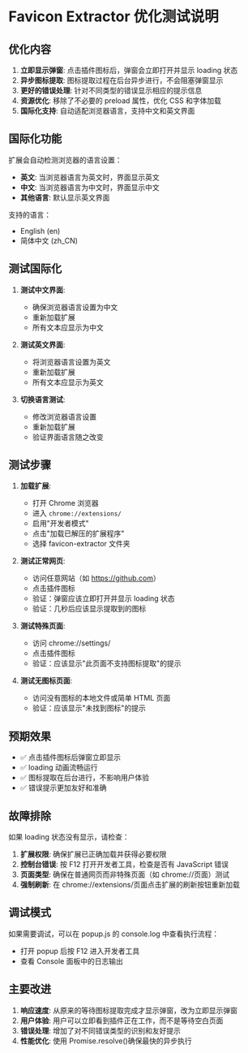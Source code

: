 # Favicon Extractor 优化测试说明

## 优化内容

1. **立即显示弹窗**: 点击插件图标后，弹窗会立即打开并显示 loading 状态
2. **异步图标提取**: 图标提取过程在后台异步进行，不会阻塞弹窗显示
3. **更好的错误处理**: 针对不同类型的错误显示相应的提示信息
4. **资源优化**: 移除了不必要的 preload 属性，优化 CSS 和字体加载
5. **国际化支持**: 自动适配浏览器语言，支持中文和英文界面

## 国际化功能

扩展会自动检测浏览器的语言设置：

- **英文**: 当浏览器语言为英文时，界面显示英文
- **中文**: 当浏览器语言为中文时，界面显示中文
- **其他语言**: 默认显示英文界面

支持的语言：

- English (en)
- 简体中文 (zh_CN)

## 测试国际化

1. **测试中文界面**:

   - 确保浏览器语言设置为中文
   - 重新加载扩展
   - 所有文本应显示为中文

2. **测试英文界面**:

   - 将浏览器语言设置为英文
   - 重新加载扩展
   - 所有文本应显示为英文

3. **切换语言测试**:
   - 修改浏览器语言设置
   - 重新加载扩展
   - 验证界面语言随之改变

## 测试步骤

1. **加载扩展**:

   - 打开 Chrome 浏览器
   - 进入 `chrome://extensions/`
   - 启用"开发者模式"
   - 点击"加载已解压的扩展程序"
   - 选择 favicon-extractor 文件夹

2. **测试正常网页**:

   - 访问任意网站（如 <https://github.com>）
   - 点击插件图标
   - 验证：弹窗应该立即打开并显示 loading 状态
   - 验证：几秒后应该显示提取到的图标

3. **测试特殊页面**:

   - 访问 chrome://settings/
   - 点击插件图标
   - 验证：应该显示"此页面不支持图标提取"的提示

4. **测试无图标页面**:
   - 访问没有图标的本地文件或简单 HTML 页面
   - 验证：应该显示"未找到图标"的提示

## 预期效果

- ✅ 点击插件图标后弹窗立即显示
- ✅ loading 动画流畅运行
- ✅ 图标提取在后台进行，不影响用户体验
- ✅ 错误提示更加友好和准确

## 故障排除

如果 loading 状态没有显示，请检查：

1. **扩展权限**: 确保扩展已正确加载并获得必要权限
2. **控制台错误**: 按 F12 打开开发者工具，检查是否有 JavaScript 错误
3. **页面类型**: 确保在普通网页而非特殊页面（如 chrome://页面）测试
4. **强制刷新**: 在 chrome://extensions/页面点击扩展的刷新按钮重新加载

## 调试模式

如果需要调试，可以在 popup.js 的 console.log 中查看执行流程：

- 打开 popup 后按 F12 进入开发者工具
- 查看 Console 面板中的日志输出

## 主要改进

1. **响应速度**: 从原来的等待图标提取完成才显示弹窗，改为立即显示弹窗
2. **用户体验**: 用户可以立即看到插件正在工作，而不是等待空白页面
3. **错误处理**: 增加了对不同错误类型的识别和友好提示
4. **性能优化**: 使用 Promise.resolve()确保最快的异步执行
